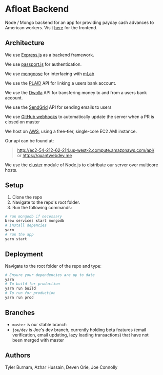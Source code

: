 # Afloat Backend

Node / Mongo backend for an app for providing payday cash advances to American workers. Visit [here](https://github.com/Joe-Connolly/Afloat) for the frontend.

## Architecture

We use [Express.js](http://expressjs.com/) as a backend framework.

We use [passport.js](http://www.passportjs.org/) for authentication.

We use [mongoose](https://mongoosejs.com/) for interfacing with [mLab](https://mlab.com/welcome/)

We use the [PLAID](https://plaid.com/) API for linking a users bank account.

We use the [Dwolla](https://www.dwolla.com/) API for transfering money to and from a users bank account.

We use the [SendGrid](https://sendgrid.com/) API for sending emails to users

We use [GitHub webhooks](https://developer.github.com/webhooks/) to automatically update the server when a PR is closed on master

We host on [AWS](https://aws.amazon.com), using a free-tier, single-core EC2 AMI instance.

Our api can be found at:
> http://ec2-54-212-62-214.us-west-2.compute.amazonaws.com/api/ or https://quantwebdev.me

We use the [cluster](https://nodejs.org/api/cluster.html) module of Node.js to distribute our server over multicore hosts.
## Setup

1) Clone the repo
2) Navigate to the repo's root folder. 
3) Run the following commands:
````Bash
# run mongodb if necessary
brew services start mongodb
# install depencies
yarn
# run the app
yarn start

````
## Deployment
Navigate to the root folder of the repo and type:
````Bash
# Ensure your dependencies are up to date
yarn
# To build for production
yarn run build
# To run for production
yarn run prod
````

## Branches
* `master` is our stable branch
* `joe/dev` is Joe's dev branch, currently holding beta features (email verification, email updating, lazy loading transactions) that have not been merged with master
## Authors

Tyler Burnam, Azhar Hussain, Deven Orie, Joe Connolly
